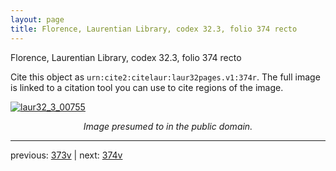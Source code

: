 ```yaml
---
layout: page
title: Florence, Laurentian Library, codex 32.3, folio 374 recto
---
```


Florence, Laurentian Library, codex 32.3, folio 374 recto

Cite this object as `urn:cite2:citelaur:laur32pages.v1:374r`.  The full image is linked to a citation tool you can use to cite regions of the image.

[![laur32_3_00755](http://www.homermultitext.org/iipsrv?IIIF=/project/homer/pyramidal/deepzoom/citelaur/laur32imgs/v1/laur32_3_00755.tif/full/800,/0/default.jpg)](http://www.homermultitext.org/ict2/?urn=urn:cite2:citelaur:laur32imgs.v1:laur32_3_00755) 

<p style="text-align: center; font-style: italic;">Image presumed to in the public domain.</p>

---

previous: [373v](../373v/) | next: [374v](../374v/)